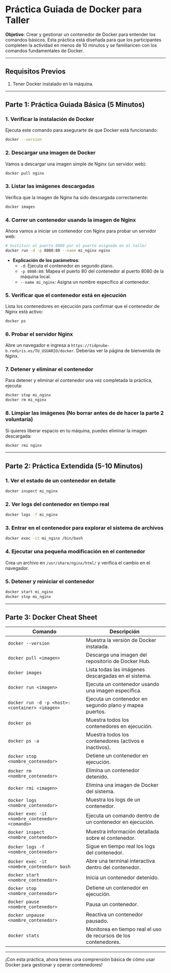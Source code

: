 
# Práctica Guiada de Docker para Taller

**Objetivo**: Crear y gestionar un contenedor de Docker para entender los comandos básicos. Esta práctica está diseñada para que los participantes completen la actividad en menos de 10 minutos y se familiaricen con los comandos fundamentales de Docker.

---

## Requisitos Previos

1. Tener Docker instalado en la máquina.

---

## Parte 1: Práctica Guiada Básica (5 Minutos)

### 1. Verificar la instalación de Docker

Ejecuta este comando para asegurarte de que Docker está funcionando:

```bash
docker --version
```

### 2. Descargar una imagen de Docker

Vamos a descargar una imagen simple de Nginx (un servidor web):

```bash
docker pull nginx
```

### 3. Listar las imágenes descargadas

Verifica que la imagen de Nginx ha sido descargada correctamente:

```bash
docker images
```

### 4. Correr un contenedor usando la imagen de Nginx

Ahora vamos a iniciar un contenedor con Nginx para probar un servidor web:

```bash
# Sustituir el puerto 8080 por el puerto asignado en el taller
docker run -d -p 8080:80 --name mi_nginx nginx
```

- **Explicación de los parámetros**:
  - `-d`: Ejecuta el contenedor en segundo plano.
  - `-p 8080:80`: Mapea el puerto 80 del contenedor al puerto 8080 de la máquina local.
  - `--name mi_nginx`: Asigna un nombre específico al contenedor.

### 5. Verificar que el contenedor está en ejecución

Lista los contenedores en ejecución para confirmar que el contenedor de Nginx está activo:

```bash
docker ps
```

### 6. Probar el servidor Nginx

Abre un navegador e ingresa a `https://tidpnube-b.rediris.es/TU_USUARIO/docker`. Deberías ver la página de bienvenida de Nginx.

### 7. Detener y eliminar el contenedor

Para detener y eliminar el contenedor una vez completada la práctica, ejecuta:

```bash
docker stop mi_nginx
docker rm mi_nginx
```

### 8. Limpiar las imágenes (No borrar antes de de hacer la parte 2 voluntaria)

Si quieres liberar espacio en tu máquina, puedes eliminar la imagen descargada:

```bash
docker rmi nginx
```

---

## Parte 2: Práctica Extendida (5-10 Minutos)

### 1. Ver el estado de un contenedor en detalle

```bash
docker inspect mi_nginx
```

### 2. Ver logs del contenedor en tiempo real

```bash
docker logs -f mi_nginx
```

### 3. Entrar en el contenedor para explorar el sistema de archivos

```bash
docker exec -it mi_nginx /bin/bash
```

### 4. Ejecutar una pequeña modificación en el contenedor

Crea un archivo en `/usr/share/nginx/html/` y verifica el cambio en el navegador.

### 5. Detener y reiniciar el contenedor

```bash
docker start mi_nginx
docker stop mi_nginx
```

---

## Parte 3: Docker Cheat Sheet

| **Comando**                           | **Descripción**                                               |
|---------------------------------------|---------------------------------------------------------------|
| `docker --version`                    | Muestra la versión de Docker instalada.                       |
| `docker pull <imagen>`                | Descarga una imagen del repositorio de Docker Hub.            |
| `docker images`                       | Lista todas las imágenes descargadas en el sistema.           |
| `docker run <imagen>`                 | Ejecuta un contenedor usando una imagen específica.           |
| `docker run -d -p <host>:<container> <imagen>` | Ejecuta un contenedor en segundo plano y mapea puertos.      |
| `docker ps`                           | Muestra todos los contenedores en ejecución.                  |
| `docker ps -a`                        | Muestra todos los contenedores (activos e inactivos).         |
| `docker stop <nombre_contenedor>`     | Detiene un contenedor en ejecución.                           |
| `docker rm <nombre_contenedor>`       | Elimina un contenedor detenido.                               |
| `docker rmi <imagen>`                 | Elimina una imagen de Docker del sistema.                     |
| `docker logs <nombre_contenedor>`     | Muestra los logs de un contenedor.                            |
| `docker exec -it <nombre_contenedor> <comando>` | Ejecuta un comando dentro de un contenedor en ejecución.     |
| `docker inspect <nombre_contenedor>`  | Muestra información detallada sobre el contenedor.            |
| `docker logs -f <nombre_contenedor>`  | Sigue en tiempo real los logs del contenedor.                 |
| `docker exec -it <nombre_contenedor> bash` | Abre una terminal interactiva dentro del contenedor.         |
| `docker start <nombre_contenedor>`    | Inicia un contenedor detenido.                                |
| `docker stop <nombre_contenedor>`     | Detiene un contenedor en ejecución.                           |
| `docker pause <nombre_contenedor>`    | Pausa un contenedor.                                          |
| `docker unpause <nombre_contenedor>`  | Reactiva un contenedor pausado.                               |
| `docker stats`                        | Monitorea en tiempo real el uso de recursos de los contenedores.|

---

¡Con esta práctica, ahora tienes una comprensión básica de cómo usar Docker para gestionar y operar contenedores!
